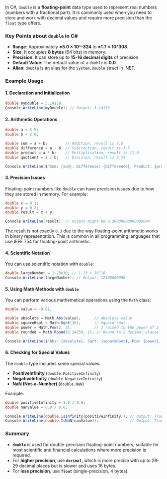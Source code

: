 In C#, `double` is a **floating-point** data type used to represent real numbers (numbers with a fractional part). It is commonly used when you need to store and work with decimal values and require more precision than the `float` type offers.

### Key Points about `double` in C#
- **Range**: Approximately **±5.0 × 10^-324** to **±1.7 × 10^308**.
- **Size**: It occupies **8 bytes** (64 bits) in memory.
- **Precision**: It can store up to **15-16 decimal digits** of precision.
- **Default Value**: The default value of a `double` is **0.0**.
- **Alias**: `double` is an alias for the `System.Double` struct in .NET.

### Example Usage

#### 1. Declaration and Initialization
```csharp
double myDouble = 3.14159;
Console.WriteLine(myDouble); // Output: 3.14159
```

#### 2. Arithmetic Operations
```csharp
double a = 5.5;
double b = 2.0;

double sum = a + b;        // Addition, result is 7.5
double difference = a - b; // Subtraction, result is 3.5
double product = a * b;    // Multiplication, result is 11.0
double quotient = a / b;   // Division, result is 2.75

Console.WriteLine($"Sum: {sum}, Difference: {difference}, Product: {product}, Quotient: {quotient}");
```

#### 3. Precision Issues
Floating-point numbers like `double` can have precision issues due to how they are stored in memory. For example:

```csharp
double x = 0.1;
double y = 0.2;
double result = x + y;

Console.WriteLine(result); // Output might be 0.30000000000000004
```

The result is not exactly `0.3` due to the way floating-point arithmetic works in binary representation. This is common in all programming languages that use IEEE 754 for floating-point arithmetic.

#### 4. Scientific Notation
You can use scientific notation with `double`:

```csharp
double largeNumber = 1.23e10; // 1.23 × 10^10
Console.WriteLine(largeNumber); // Output: 12300000000
```

#### 5. Using Math Methods with `double`
You can perform various mathematical operations using the `Math` class:

```csharp
double value = -9.81;

double absolute = Math.Abs(value);      // Absolute value
double squareRoot = Math.Sqrt(16);      // Square root
double power = Math.Pow(2, 3);          // 2 raised to the power of 3
double rounded = Math.Round(3.14159, 2); // Round to 2 decimal places

Console.WriteLine($"Abs: {absolute}, Sqrt: {squareRoot}, Pow: {power}, Round: {rounded}");
```

#### 6. Checking for Special Values
The `double` type includes some special values:
- **PositiveInfinity** (`double.PositiveInfinity`)
- **NegativeInfinity** (`double.NegativeInfinity`)
- **NaN (Not-a-Number)** (`double.NaN`)

Example:
```csharp
double positiveInfinity = 1.0 / 0.0;
double nanValue = 0.0 / 0.0;

Console.WriteLine(double.IsInfinity(positiveInfinity)); // Output: True
Console.WriteLine(double.IsNaN(nanValue));              // Output: True
```

### Summary
- **`double`** is used for double-precision floating-point numbers, suitable for most scientific and financial calculations where more precision is required.
- For **higher precision**, use **`decimal`**, which is more precise with up to 28-29 decimal places but is slower and uses 16 bytes.
- For **less precision**, use **`float`** (single-precision, 4 bytes).


